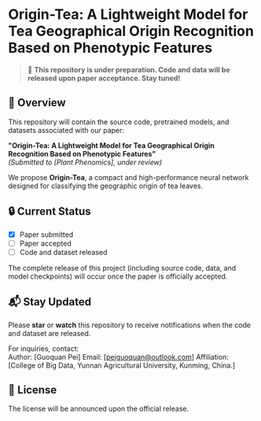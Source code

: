 # Origin-Tea: A Lightweight Model for Tea Geographical Origin Recognition Based on Phenotypic Features

> 🚧 **This repository is under preparation. Code and data will be released upon paper acceptance. Stay tuned!**

## 📌 Overview

This repository will contain the source code, pretrained models, and datasets associated with our paper:

**"Origin-Tea: A Lightweight Model for Tea Geographical Origin Recognition Based on Phenotypic Features"**  
*(Submitted to [Plant Phenomics], under review)*

We propose **Origin-Tea**, a compact and high-performance neural network designed for classifying the geographic origin of tea leaves. 

## 🔒 Current Status

- [x] Paper submitted  
- [ ] Paper accepted  
- [ ] Code and dataset released

The complete release of this project (including source code, data, and model checkpoints) will occur once the paper is officially accepted.

## 📬 Stay Updated

Please **star** or **watch** this repository to receive notifications when the code and dataset are released.

For inquiries, contact:  
Author: [Guoquan Pei]
Email: [peiguoquan@outlook.com]
Affiliation: [College of Big Data, Yunnan Agricultural University, Kunming, China.]


## 📄 License

The license will be announced upon the official release.
